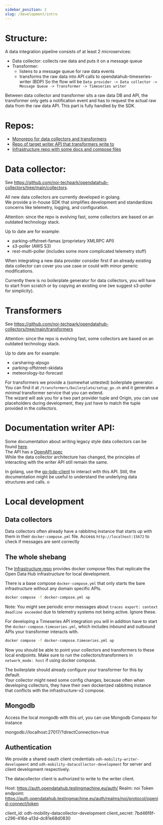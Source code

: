 ```yaml
---
sidebar_position: 2
slug: /development/intro
---
```

# Structure:
A data integration pipeline consists of at least 2 microservices:
- Data collector: collects raw data and puts it on a message queue
- Transformer: 
	- listens to a message queue for raw data events
	- transforms the raw data into API calls to opendatahub-timeseries-writer (BDP)
So the flow will be  `Data provider -> Data collector -> Message Queue -> Transformer -> Timeseries writer`

Between data collector and transformer sits a raw data DB and API, the transformer only gets a notification event and has to request the actual raw data from the raw data API. This part is fully handled by the SDK.
	
# Repos:
- [Monorepo for data collectors and transformers](https://github.com/noi-techpark/opendatahub-collectors)
- [Repo of target writer API that transformers write to](https://github.com/noi-techpark/opendatahub-timeseries-writer)
- [Infrastructure repo with some docs and compose files](https://github.com/noi-techpark/infrastructure-v2)

# Data collector:
See https://github.com/noi-techpark/opendatahub-collectors/tree/main/collectors.  

All new data collectors are currently developed in golang.  
We provide a in-house SDK that simplifies development and standardizes concerns like telemetry, logging, and configuration.  

Attention: since the repo is evolving fast, some collectors are based on an outdated technology stack.  

Up to date are for example:
- parking-offstreet-famas (proprietary XMLRPC API)
- s3-poller (AWS S3)
- rest-multi-poller (includes some more complicated telemetry stuff)

When integrating a new data provider consider first if an already existing data collector can cover you use case or could with minor generic modifications.

Currently there is no boilerplate generator for data collectors, you will have to start from scratch or by copying an existing one (we suggest s3-poller for simplicity).

# Transformers
See https://github.com/noi-techpark/opendatahub-collectors/tree/main/transformers

Attention: since the repo is evolving fast, some collectors are based on an outdated technology stack.  

Up to date are for example:
- carsharing-alpsgo
- parking-offstreet-skidata
- meteorology-bz-forecast

For transformers we provide a (somewhat untested) boilerplate generator.  
You can find it at `/transformers/boilerplate/setup_go.sh` and it generates a minimal transformer service that you can extend.  
The wizard will ask you for a two part provider tuple and Origin, you can use placeholders during development, they just have to match the tuple provided in the collectors.

# Documentation writer API:
Some documentation about writing legacy style data collectors can be found [here](https://github.com/noi-techpark/opendatahub-docs/wiki/Getting-started-with-a-new-Data-Collector-development).  
The API has a [OpenAPI spec](https://swagger.opendatahub.com/?url=https://raw.githubusercontent.com/noi-techpark/bdp-core/main/openapi3.yml)  
While the data collector architecture has changed, the principles of interacting with the writer API still remain the same.

In golang, use the [go-bdp-client](https://github.com/noi-techpark/go-bdp-client) to interact with this API.
Still, the documentation might be useful to understand the underlying data structures and calls.  o

# Local development
## Data collectors
Data collectors often already have a rabbitmq instance that starts up with them in their `docker-compose.yml` file. Access `http://localhost:15672` to check if messages are sent correctly
## The whole shebang
The [Infrastructure repo](https://github.com/noi-techpark/infrastructure-v2) provides docker compose files that replicate the Open Data Hub infrastructure for local development.

There is a base compose `docker-compose.yml` that only starts the bare infrastructure without any domain specific APIs.

```bash
docker compose -f docker-compose.yml up
```
Note: You might see periodic error messages about `traces export: context deadline exceeded` due to telemetry systems not being active. Ignore these.

For developing a Timeseries API integration you will in addition have to start the `docker-compose.timeseries.yml`, which includes inbound and outbound APIs your transformer interacts with.

```bash
docker compose -f docker-compose.timeseries.yml up
```

Now you should be able to point your collectors and transformers to these local endpoints. Make sure to run the collectors/transformers in `network_mode: host` if using docker compose.

The boilerplate should already configure your transformer for this by default.  
Your collector might need some config changes, because often when developing collectors, they have their own dockerized rabbitmq instance that conflicts with the infrastructure-v2 compose.

## Mongodb
Access the local mongodb with this url, you can use Mongodb Compass for instance

mongodb://localhost:27017/?directConnection=true

## Authentication
We provide a shared oauth client credentials `odh-mobility-writer-development` and `odh-mobility-datacollector-development` for server and client development respectively.

The datacollector client is authorized to write to the writer client.

Host: https://auth.opendatahub.testingmachine.eu/auth/
Realm: noi
Token endpoint: https://auth.opendatahub.testingmachine.eu/auth/realms/noi/protocol/openid-connect/token

client_id: odh-mobility-datacollector-development
client_secret: 7bd46f8f-c296-416d-a13d-dc81e68d0830


